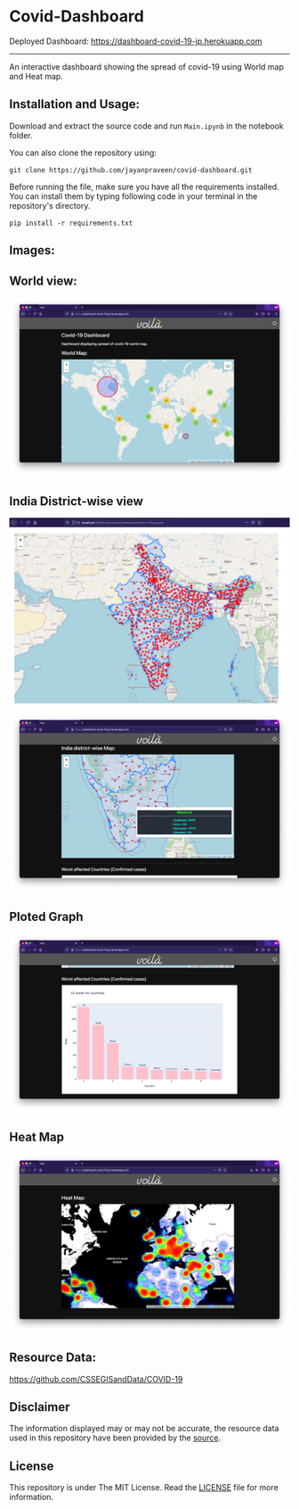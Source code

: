 # Covid-Dashboard
Deployed Dashboard: https://dashboard-covid-19-jp.herokuapp.com
***
An interactive dashboard showing the spread of covid-19 using World map and Heat map.

## Installation and Usage:

Download and extract the source code and run `Main.ipynb` in the notebook folder.

You can also clone the repository using:
```
git clone https://github.com/jayanpraveen/covid-dashboard.git
```

Before running the file, make sure you have all the requirements installed.
You can install them by typing following code in your terminal in the repository's directory.
```
pip install -r requirements.txt
```
## Images:

## World view:

![FullView](/assets/new/World.png)


## India District-wise view
![district-1](/assets/district-1.png)

![district-2](/assets/new/India-zoom-in.png)

## Ploted Graph
![HeatMap](/assets/new/Plot.png)

## Heat Map
![HeatMap](/assets/new/HeatMap.png)

## Resource Data:
https://github.com/CSSEGISandData/COVID-19

## Disclaimer
The information displayed may or may not be accurate, the resource data used in this repository have been provided by the [source](https://github.com/CSSEGISandData/COVID-19).

## License 
This repository is under The MIT License. Read the [LICENSE](https://github.com/jayanpraveen/covid-dashboard/blob/master/.github/LICENSE.md) file for more information.
